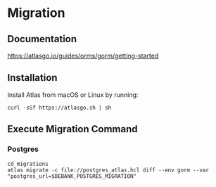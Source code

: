 # Migration
## Documentation
https://atlasgo.io/guides/orms/gorm/getting-started

## Installation
Install Atlas from macOS or Linux by running:
```shell
curl -sSf https://atlasgo.sh | sh
```

## Execute Migration Command
### Postgres
```shell
cd migrations
atlas migrate -c file://postgres_atlas.hcl diff --env gorm --var "postgres_url=$DEBANK_POSTGRES_MIGRATION"
```
